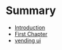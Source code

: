 # Summary

* [Introduction](README.md)
* [First Chapter](chapter1.md)
* [vending ui](vending-ui.md)

